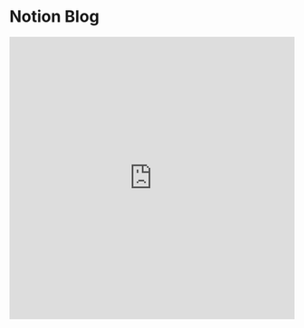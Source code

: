 # Notion Blog

<iframe width="100%" height="500" src="https://www.youtube.com/embed/W2KJsT6HGeg" title="YouTube video player" frameborder="0" allow="accelerometer; autoplay; clipboard-write; encrypted-media; gyroscope; picture-in-picture" allowfullscreen></iframe>